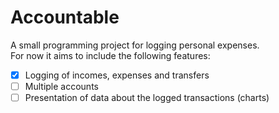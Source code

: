 # Accountable
A small programming project for logging personal expenses.\
For now it aims to include the following features:
- [x] Logging of incomes, expenses and transfers
- [ ] Multiple accounts
- [ ] Presentation of data about the logged transactions (charts)

